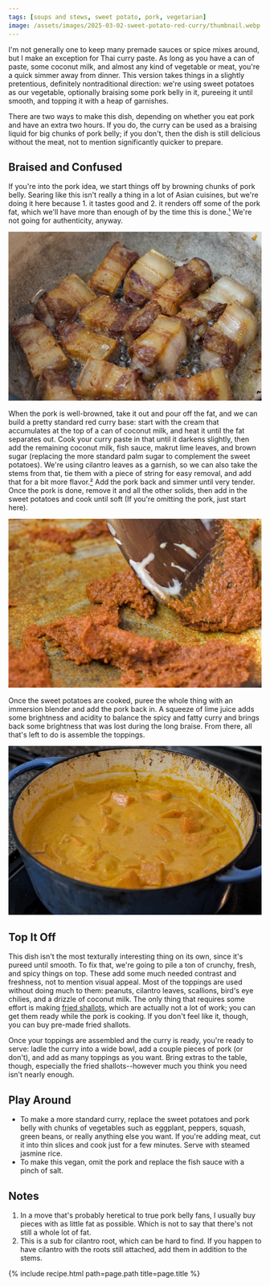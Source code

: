 ```yaml
---
tags: [soups and stews, sweet potato, pork, vegetarian]
image: /assets/images/2025-03-02-sweet-potato-red-curry/thumbnail.webp
---
```


I'm not generally one to keep many premade sauces or spice mixes around, but I make an exception for Thai curry paste. As long as you have a can of paste, some coconut milk, and almost any kind of vegetable or meat, you're a quick simmer away from dinner. This version takes things in a slightly pretentious, definitely nontraditional direction: we're using sweet potatoes as our vegetable, optionally braising some pork belly in it, pureeing it until smooth, and topping it with a heap of garnishes.

There are two ways to make this dish, depending on whether you eat pork and have an extra two hours. If you do, the curry can be used as a braising liquid for big chunks of pork belly; if you don't, then the dish is still delicious without the meat, not to mention significantly quicker to prepare.

## Braised and Confused

If you're into the pork idea, we start things off by browning chunks of pork belly. Searing like this isn't really a thing in a lot of Asian cuisines, but we're doing it here because 1. it tastes good and 2. it renders off some of the pork fat, which we'll have more than enough of by the time this is done.[¹](#notes) We're not going for authenticity, anyway.

![Seared pork](/assets/images/2025-03-02-sweet-potato-red-curry/pork.webp)

When the pork is well-browned, take it out and pour off the fat, and we can build a pretty standard red curry base: start with the cream that accumulates at the top of a can of coconut milk, and heat it until the fat separates out. Cook your curry paste in that until it darkens slightly, then add the remaining coconut milk, fish sauce, makrut lime leaves, and brown sugar (replacing the more standard palm sugar to complement the sweet potatoes). We're using cilantro leaves as a garnish, so we can also take the stems from that, tie them with a piece of string for easy removal, and add that for a bit more flavor.[²](#notes) Add the pork back and simmer until very tender. Once the pork is done, remove it and all the other solids, then add in the sweet potatoes and cook until soft (If you're omitting the pork, just start here).

![Curry paste](/assets/images/2025-03-02-sweet-potato-red-curry/paste.webp)

Once the sweet potatoes are cooked, puree the whole thing with an immersion blender and add the pork back in. A squeeze of lime juice adds some brightness and acidity to balance the spicy and fatty curry and brings back some brightness that was lost during the long braise. From there, all that's left to do is assemble the toppings.

![Sweet potatoes](/assets/images/2025-03-02-sweet-potato-red-curry/sweet_potatoes.webp)

## Top It Off

This dish isn't the most texturally interesting thing on its own, since it's pureed until smooth. To fix that, we're going to pile a ton of crunchy, fresh, and spicy things on top. These add some much needed contrast and freshness, not to mention visual appeal. Most of the toppings are used without doing much to them: peanuts, cilantro leaves, scallions, bird's eye chilies, and a drizzle of coconut milk. The only thing that requires some effort is making [fried shallots](/recipes/fried-shallots.html), which are actually not a lot of work; you can get them ready while the pork is cooking. If you don't feel like it, though, you can buy pre-made fried shallots.

Once your toppings are assembled and the curry is ready, you're ready to serve: ladle the curry into a wide bowl, add a couple pieces of pork (or don't), and add as many toppings as you want. Bring extras to the table, though, especially the fried shallots--however much you think you need isn't nearly enough.

## Play Around

- To make a more standard curry, replace the sweet potatoes and pork belly with chunks of vegetables such as eggplant, peppers, squash, green beans, or really anything else you want. If you're adding meat, cut it into thin slices and cook just for a few minutes. Serve with steamed jasmine rice.
- To make this vegan, omit the pork and replace the fish sauce with a pinch of salt.

## Notes

1. In a move that's probably heretical to true pork belly fans, I usually buy pieces with as little fat as possible. Which is not to say that there's not still a whole lot of fat.
2. This is a sub for cilantro root, which can be hard to find. If you happen to have cilantro with the roots still attached, add them in addition to the stems.

{% include recipe.html path=page.path title=page.title %}
